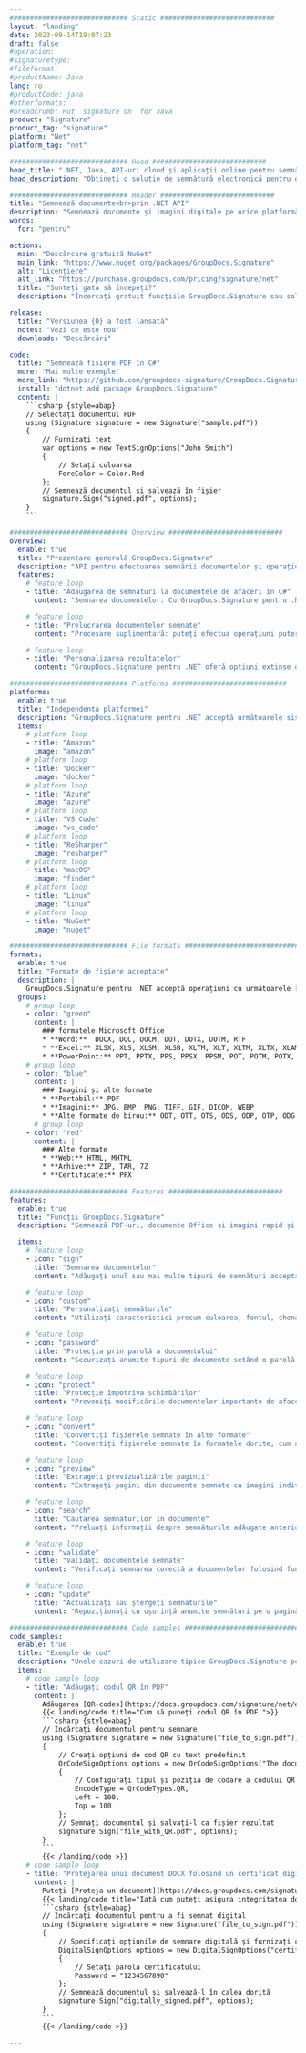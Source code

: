 ```yaml
---
############################# Static ############################
layout: "landing"
date: 2023-09-14T19:07:23
draft: false
#operation: 
#signaturetype: 
#fileformat: 
#productName: Java
lang: ro
#productCode: java
#otherformats: 
#breadcrumb: Put  signature on  for Java
product: "Signature"
product_tag: "signature"
platform: "Net"
platform_tag: "net"

############################# Head ############################
head_title: ".NET, Java, API-uri cloud și aplicații online pentru semnătura documentelor"
head_description: "Obțineți o soluție de semnătură electronică pentru documente all-in-one pentru .NET, Java și aplicații bazate pe cloud. Semnează online formate comune de documente folosind funcția simplă de glisare și plasare"

############################# Header ############################
title: "Semnează documente<br>prin .NET API"
description: "Semnează documente și imagini digitale pe orice platformă folosind API-urile noastre flexibile și soluțiile bazate pe aplicații pentru programatori și utilizatori finali."
words:
  for: "pentru"

actions:
  main: "Descărcare gratuită NuGet"
  main_link: "https://www.nuget.org/packages/GroupDocs.Signature"
  alt: "Licențiere"
  alt_link: "https://purchase.groupdocs.com/pricing/signature/net"
  title: "Sunteți gata să începeți?"
  description: "Încercați gratuit funcțiile GroupDocs.Signature sau solicitați o licență"

release:
  title: "Versiunea {0} a fost lansată"
  notes: "Vezi ce este nou"
  downloads: "Descărcări"

code:
  title: "Semnează fișiere PDF în C#"
  more: "Mai multe exemple"
  more_link: "https://github.com/groupdocs-signature/GroupDocs.Signature-for-.NET"
  install: "dotnet add package GroupDocs.Signature"
  content: |
    ```csharp {style=abap}   
    // Selectați documentul PDF
    using (Signature signature = new Signature("sample.pdf"))
    {
        // Furnizați text
        var options = new TextSignOptions("John Smith")
        {
            // Setați culoarea
            ForeColor = Color.Red
        };
        // Semnează documentul și salvează în fișier
        signature.Sign("signed.pdf", options);
    }
    ```

############################# Overview ############################
overview:
  enable: true
  title: "Prezentare generală GroupDocs.Signature"
  description: "API pentru efectuarea semnării documentelor și operațiunilor conexe în aplicațiile .NET"
  features:
    # feature loop
    - title: "Adăugarea de semnături la documentele de afaceri în C#"
      content: "Semnarea documentelor: Cu GroupDocs.Signature pentru .NET, puteți adăuga diferite tipuri de semnături, cum ar fi text, imagini, coduri de bare și certificate digitale, la documentele PDF și Office. Acest API vă permite să vă semnați documentele cu aproape orice tip de date, inclusiv metadate ascunse."

    # feature loop
    - title: "Prelucrarea documentelor semnate"
      content: "Procesare suplimentară: puteți efectua operațiuni puternice pe documente semnate folosind GroupDocs.Signature. Aceasta include căutarea semnăturilor existente în documentele de afaceri și verificarea lor folosind criterii specifice. În plus, puteți prelua informații despre document și pagini de previzualizare prin intermediul acestui API .NET."

    # feature loop
    - title: "Personalizarea rezultatelor"
      content: "GroupDocs.Signature pentru .NET oferă opțiuni extinse de personalizare. Puteți poziționa cu precizie semnăturile oriunde pe pagina unui document și puteți ajusta aspectul acestora folosind o varietate de setări. În plus, acest API acceptă salvarea documentelor procesate într-o gamă largă de formate acceptate."

############################# Platforms ############################
platforms:
  enable: true
  title: "Independenta platformei"
  description: "GroupDocs.Signature pentru .NET acceptă următoarele sisteme de operare, cadre și manageri de pachete"
  items:
    # platform loop
    - title: "Amazon"
      image: "amazon"
    # platform loop
    - title: "Docker"
      image: "docker"
    # platform loop
    - title: "Azure"
      image: "azure"
    # platform loop
    - title: "VS Code"
      image: "vs_code"
    # platform loop
    - title: "ReSharper"
      image: "resharper"
    # platform loop
    - title: "macOS"
      image: "finder"
    # platform loop
    - title: "Linux"
      image: "linux"
    # platform loop
    - title: "NuGet"
      image: "nuget"

############################# File formats ############################
formats:
  enable: true
  title: "Formate de fișiere acceptate"
  description: |
    GroupDocs.Signature pentru .NET acceptă operațiuni cu următoarele [formate de fișiere](https://docs.groupdocs.com/signature/net/supported-document-formats/).
  groups:
    # group loop
    - color: "green"
      content: |
        ### formatele Microsoft Office
        * **Word:**  DOCX, DOC, DOCM, DOT, DOTX, DOTM, RTF
        * **Excel:** XLSX, XLS, XLSM, XLSB, XLTM, XLT, XLTM, XLTX, XLAM, SXC, SpreadsheetML
        * **PowerPoint:** PPT, PPTX, PPS, PPSX, PPSM, POT, POTM, POTX, PPTM
    # group loop
    - color: "blue"
      content: |
        ### Imagini și alte formate
        * **Portabil:** PDF
        * **Imagini:** JPG, BMP, PNG, TIFF, GIF, DICOM, WEBP
        * **Alte formate de birou:** ODT, OTT, OTS, ODS, ODP, OTP, ODG
      # group loop
    - color: "red"
      content: |
        ### Alte formate
        * **Web:** HTML, MHTML
        * **Arhive:** ZIP, TAR, 7Z
        * **Certificate:** PFX

############################# Features ############################
features:
  enable: true
  title: "Funcții GroupDocs.Signature"
  description: "Semnează PDF-uri, documente Office și imagini rapid și precis"

  items:
    # feature loop
    - icon: "sign"
      title: "Semnarea documentelor"
      content: "Adăugați unul sau mai multe tipuri de semnături acceptate cu precizie la orice poziție specificată pe documentele de afaceri."

    # feature loop
    - icon: "custom"
      title: "Personalizați semnăturile"
      content: "Utilizați caracteristici precum culoarea, fontul, chenarul, rotația etc., pentru a configura aspectul semnăturilor."

    # feature loop
    - icon: "password"
      title: "Protecția prin parolă a documentului"
      content: "Securizați anumite tipuri de documente setând o parolă după semnare."

    # feature loop
    - icon: "protect"
      title: "Protecție împotriva schimbărilor"
      content: "Preveniți modificările documentelor importante de afaceri după ce adăugați o semnătură cu un certificat digital."

    # feature loop
    - icon: "convert"
      title: "Convertiți fișierele semnate în alte formate"
      content: "Convertiți fișierele semnate în formatele dorite, cum ar fi salvarea unui document Word ca PDF."

    # feature loop
    - icon: "preview"
      title: "Extrageți previzualizările paginii"
      content: "Extrageți pagini din documente semnate ca imagini individuale pentru procesări viitoare."

    # feature loop
    - icon: "search"
      title: "Căutarea semnăturilor în documente"
      content: "Preluați informații despre semnăturile adăugate anterior în anumite documente."

    # feature loop
    - icon: "validate"
      title: "Validați documentele semnate"
      content: "Verificați semnarea corectă a documentelor folosind funcții de validare."

    # feature loop
    - icon: "update"
      title: "Actualizați sau ștergeți semnăturile"
      content: "Repoziționați cu ușurință anumite semnături pe o pagină, modificați-le textul sau ștergeți-le fără probleme."

############################# Code samples ############################
code_samples:
  enable: true
  title: "Exemple de cod"
  description: "Unele cazuri de utilizare tipice GroupDocs.Signature pentru operațiuni .NET"
  items:
    # code sample loop
    - title: "Adăugați codul QR în PDF"
      content: |
        Adăugarea [QR-codes](https://docs.groupdocs.com/signature/net/esign-document-with-qr-code-signature/) la anumite pagini de documente PDF poate îmbunătăți procesele de afaceri. Mai jos este un exemplu despre cum să adăugați un cod QR utilizând GroupDocs.Signature.
        {{< landing/code title="Cum să puneți codul QR în PDF.">}}
        ```csharp {style=abap}
        // Încărcați documentul pentru semnare
        using (Signature signature = new Signature("file_to_sign.pdf"))
        {
            // Creați opțiuni de cod QR cu text predefinit
            QrCodeSignOptions options = new QrCodeSignOptions("The document is approved by John Smith")
            {
                // Configurați tipul și poziția de codare a codului QR pe ​​pagină
                EncodeType = QrCodeTypes.QR,
                Left = 100,
                Top = 100
            };
            // Semnați documentul și salvați-l ca fișier rezultat
            signature.Sign("file_with_QR.pdf", options);
        }
        ```
        {{< /landing/code >}}
    # code sample loop
    - title: "Protejarea unui document DOCX folosind un certificat digital"
      content: |
        Puteți [Proteja un document](https://docs.groupdocs.com/signature/net/esign-document-with-digital-signature/) folosind semnături personale sau corporative stocate ca certificate digitale. Astfel de documente protejate nu pot fi modificate fără invalidarea semnăturii.
        {{< landing/code title="Iată cum puteți asigura integritatea documentului.">}}
        ```csharp {style=abap}   
        // Încărcați documentul pentru a fi semnat digital
        using (Signature signature = new Signature("file_to_sign.pdf"))
        {
            // Specificați opțiunile de semnare digitală și furnizați calea către fișierul de certificat
            DigitalSignOptions options = new DigitalSignOptions("certificate.pfx")
            {
                // Setați parola certificatului
                Password = "1234567890"
            };
            // Semnează documentul și salvează-l în calea dorită
            signature.Sign("digitally_signed.pdf", options);
        }
        ```
        {{< /landing/code >}}

---
```

